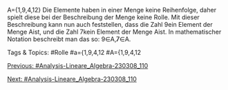 A={1,9,4,12}
Die Elemente haben in einer Menge keine Reihenfolge, daher spielt diese bei der Beschreibung der
Menge keine Rolle. Mit dieser Beschreibung kann nun auch feststellen, dass die Zahl 9ein Element der
Menge Aist, und die Zahl 7kein Element der Menge Aist. In mathematischer Notation beschreibt
man das so: 9∈A,7̸∈A.

   Tags & Topics:
   #Rolle
   #a={1,9,4,12
   #A={1,9,4,12

[Previous: #Analysis-Lineare_Algebra-230308_110](Analysis-Lineare_Algebra-230308_110.md)

[Next: #Analysis-Lineare_Algebra-230308_110](Analysis-Lineare_Algebra-230308_110.md)